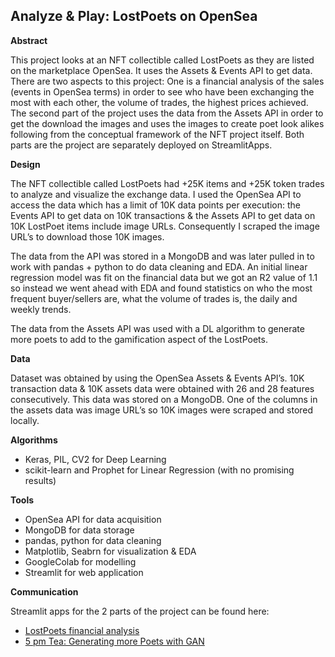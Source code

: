 ## Analyze & Play: LostPoets on OpenSea

**Abstract**

This project looks at an NFT collectible called LostPoets as they are listed on the marketplace OpenSea. It uses the Assets & Events API to get data. There are two aspects to this project: One is a financial analysis of the sales (events in OpenSea terms) in order to see who have been exchanging the most with each other, the volume of trades, the highest prices achieved. The second part of the project uses the data from the Assets API in order to get the download the images and uses the images to create poet look alikes following from the conceptual framework of the NFT project itself. Both parts are the project are separately deployed on StreamlitApps. 

**Design**

The NFT collectible called LostPoets had +25K items and +25K token trades to analyze and visualize the exchange data. I used the OpenSea API to access the data which has a limit of 10K data points per execution: the Events API to get data on 10K transactions & the Assets API to get data on 10K LostPoet items include image URLs. Consequently I scraped the image URL’s to download those 10K images. 

The data from the API was stored in a MongoDB and was later pulled in to work with pandas + python to do data cleaning and EDA. An initial linear regression model was fit on the financial data but we got an R2 value of 1.1 so instead we went ahead with EDA and found statistics on who the most frequent buyer/sellers are, what the volume of trades is, the daily and weekly trends. 

The data from the Assets API was used with a DL algorithm to generate more poets to add to the gamification aspect of the LostPoets. 

**Data**

Dataset was obtained by using the OpenSea Assets & Events API’s. 
10K transaction data & 10K assets data were obtained with 26 and 28 features consecutively. 
This data was stored on a MongoDB. 
One of the columns in the assets data was image URL’s so 10K images were scraped and stored locally. 

**Algorithms**
- Keras, PIL, CV2 for Deep Learning 
- scikit-learn and Prophet for Linear Regression (with no promising results) 

**Tools**
- OpenSea API for data acquisition
- MongoDB for data storage
- pandas, python for data cleaning 
- Matplotlib, Seabrn for visualization & EDA 
- GoogleColab for modelling 
- Streamlit for web application  

**Communication**

Streamlit apps for the 2 parts of the project can be found here: 
- [LostPoets financial analysis](https://share.streamlit.io/zey-o/engineering_opensea_lostpoets/main/6_streamlit.py)
- [5 pm Tea: Generating more Poets with GAN](https://share.streamlit.io/zey-o/engineering_opensea_lostpoets/main/gan_poets.py)
